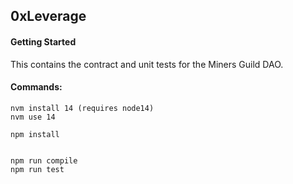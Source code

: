 ## 0xLeverage 


#### Getting Started
 
This contains the contract and unit tests for the Miners Guild DAO. 

#### Commands: 
    nvm install 14 (requires node14)
    nvm use 14

    npm install 
    

    npm run compile 
    npm run test 
